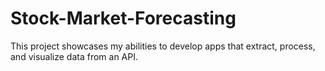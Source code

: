 # Stock-Market-Forecasting
This project showcases my abilities to develop apps that extract, process, and visualize data from an API. 
